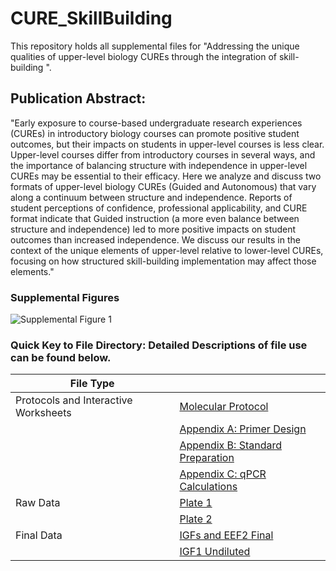 # CURE_SkillBuilding
This repository holds all supplemental files for "Addressing the unique qualities of upper-level biology CUREs through the integration of skill-building ".

## Publication Abstract: 
"Early exposure to course-based undergraduate research experiences (CUREs) in introductory biology courses can promote positive student outcomes, but their impacts on students in upper-level courses is less clear. Upper-level courses differ from introductory courses in several ways, and the importance of balancing structure with independence in upper-level CUREs may be essential to their efficacy. Here we analyze and discuss two formats of upper-level biology CUREs (Guided and Autonomous) that vary along a continuum between structure and independence. Reports of student perceptions of confidence, professional applicability, and CURE format indicate that Guided instruction (a more even balance between structure and independence) led to more positive impacts on student outcomes than increased independence. We discuss our results in the context of the unique elements of upper-level relative to lower-level CUREs, focusing on how structured skill-building implementation may affect those elements."

### Supplemental Figures
![Supplemental Figure 1](SuppFig1_TIF.tif)





### Quick Key to File Directory: Detailed Descriptions of file use can be found below.
File Type | &nbsp;
------------------------------------ | -----------------------------------------------------
Protocols and Interactive Worksheets | [Molecular Protocol](Brown.Anole.qPCR.Protocol.pdf) 
&nbsp;                               | [Appendix A: Primer Design](Appendix_A.Primer_Design.txt)
&nbsp;                               | [Appendix B: Standard Preparation](Appendix_B.Standard.Prep.Worksheet.xlsx)
&nbsp;                               | [Appendix C: qPCR Calculations](Appendix_C.qPCR.Calculations.xlsx)
Raw Data                             | [Plate 1](qPCR_Plate_10_24.zip)
&nbsp;                               | [Plate 2](qPCR_Plate_2.zip)
Final Data                           | [IGFs and EEF2 Final](combined.data.final.csv)
&nbsp;                               | [IGF1 Undiluted](undiluted.samples.csv)
